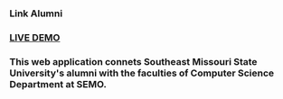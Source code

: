 ### Link Alumni
### <a href="https://linkalumni20221127203158.azurewebsites.net/">LIVE DEMO</a>
### This web application connets Southeast Missouri State University's alumni with the faculties of Computer Science Department at SEMO.
